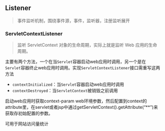 ## Listener

> 事件监听机制，围绕事件源，事件，监听器，注册监听展开

### ServletContextListener

>监听 ServletContext 对象的生命周期，实际上就是监听 Web 应用的生命周期。

主要有两个方法，一个在当`Servlet`容器启动web应用时调用，另一个是在`Servlet`容器终止web应用时调用。实现`ServletContextListener`接口需重写这两方法

- `contextInitialized`：当`Servlet`容器启动web应用时调用
- `contextDestroyed`：当`ServletContext`被销毁之前调用



启动web应用时获取context-param web环境参数，然后配置到context的attribute里，在servlet或者jsp中通过getServletContext().getAttribute(“**”)来获取存初始配置的参数。

可用于网站访问量统计

